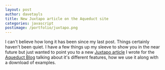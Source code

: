 ```yaml
---
layout: post
author: davetayls
title: New Juxtapo article on the Aqueduct site
categories: javascript
postimage: /portfolio/juxtapo.png
---
```


I can't believe how long it has been since my last post. Things certainly haven't been quiet. I have a few things up my sleeve to show you in the near future but just wanted to point you to a new [Juxtapo article](http://blog.aqueduct.co.uk/2010/10/news-from-front-end-line.html) I wrote for the [Aqueduct Blog](http://blog.aqueduct.co.uk/) talking about it's different features, how we use it along with a download of examples.
